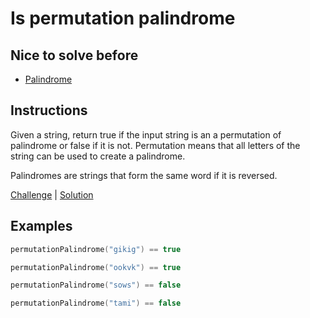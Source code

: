 # Is permutation palindrome

## Nice to solve before

- [Palindrome](../basic/README.md)

## Instructions

Given a string, return true if the input string is an a permutation of palindrome or false if it is not. 
Permutation means that all letters of the string can be used to create a palindrome.

Palindromes are strings that form the same word if it is reversed.

[Challenge](Challenge.kt) | [Solution](Solution.kt)

## Examples

```kotlin
permutationPalindrome("gikig") == true

permutationPalindrome("ookvk") == true

permutationPalindrome("sows") == false

permutationPalindrome("tami") == false
```
